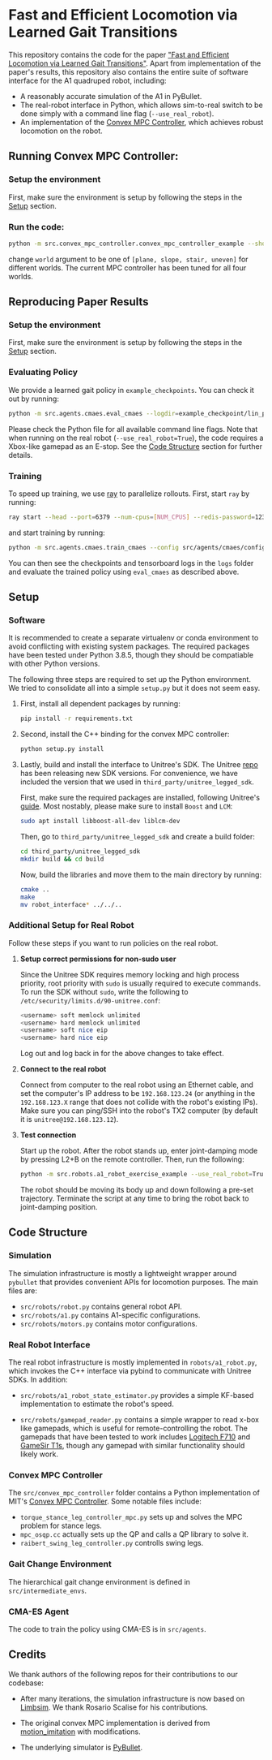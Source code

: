 # Fast and Efficient Locomotion via Learned Gait Transitions

This repository contains the code for the paper ["Fast and Efficient Locomotion via Learned Gait Transitions"](https://arxiv.org/abs/2104.04644). Apart from implementation of the paper's results, this repository also contains the entire suite of software interface for the A1 quadruped robot, including:

* A reasonably accurate simulation of the A1 in PyBullet.
* The real-robot interface in Python, which allows sim-to-real switch to be done simply with a command line flag (`--use_real_robot`).
* An implementation of the [Convex MPC Controller](https://ieeexplore.ieee.org/document/8594448), which achieves robust locomotion on the robot.

## Running Convex MPC Controller:

### Setup the environment

First, make sure the environment is setup by following the steps in the [Setup](#Setup) section.

### Run the code:
```bash
python -m src.convex_mpc_controller.convex_mpc_controller_example --show_gui=True --max_time_secs=10 --world=plane
```

change `world` argument to be one of `[plane, slope, stair, uneven]` for different worlds. The current MPC controller has been tuned for all four worlds.

## Reproducing Paper Results
### Setup the environment

First, make sure the environment is setup by following the steps in the [Setup](#Setup) section.

### Evaluating Policy

We provide a learned gait policy in `example_checkpoints`. You can check it out by running:
```bash
python -m src.agents.cmaes.eval_cmaes --logdir=example_checkpoint/lin_policy_plus_150.npz --show_gui=True --save_data=False --save_video=False
```

Please check the Python file for all available command line flags. Note that when running on the real robot (`--use_real_robot=True`), the code requires a Xbox-like gamepad as an E-stop. See the [Code Structure](#Code-Structure) section for further details.

### Training

To speed up training, we use [ray](https://www.ray.io/) to parallelize rollouts. First, start `ray` by running:
```bash
ray start --head --port=6379 --num-cpus=[NUM_CPUS] --redis-password=1234
```

and start training by running:
```bash
python -m src.agents.cmaes.train_cmaes --config src/agents/cmaes/configs/gait_change_deluxe.py --experiment_name="exp"
```

You can then see the checkpoints and tensorboard logs in the `logs` folder and evaluate the trained policy using `eval_cmaes` as described above.


## Setup

### Software
It is recommended to create a separate virtualenv or conda environment to avoid conflicting with existing system packages. The required packages have been tested under Python 3.8.5, though they should be compatiable with other Python versions.

The following three steps are required to set up the Python environment. We tried to consolidate all into a simple `setup.py` but it does not seem easy.

1. First, install all dependent packages by running:

   ```bash
   pip install -r requirements.txt
   ```

2. Second, install the C++ binding for the convex MPC controller:

   ```bash
   python setup.py install
   ```

3. Lastly, build and install the interface to Unitree's SDK. The Unitree [repo](https://github.com/unitreerobotics/unitree_legged_sdk) has been releasing new SDK versions. For convenience, we have included the version that we used in `third_party/unitree_legged_sdk`.

   First, make sure the required packages are installed, following Unitree's [guide](https://github.com/unitreerobotics/unitree_legged_sdk). Most nostably, please make sure to install `Boost` and `LCM`:

   ```bash
   sudo apt install libboost-all-dev liblcm-dev
   ```

   Then, go to `third_party/unitree_legged_sdk` and create a build folder:
   ```bash
   cd third_party/unitree_legged_sdk
   mkdir build && cd build
   ```

   Now, build the libraries and move them to the main directory by running:
   ```bash
   cmake ..
   make
   mv robot_interface* ../../..
   ```

### Additional Setup for Real Robot
Follow these steps if you want to run policies on the real robot.

1. **Setup correct permissions for non-sudo user**

   Since the Unitree SDK requires memory locking and high process priority, root priority with `sudo` is usually required to execute commands. To run the SDK without `sudo`, write the following to `/etc/security/limits.d/90-unitree.conf`:

   ```bash
   <username> soft memlock unlimited
   <username> hard memlock unlimited
   <username> soft nice eip
   <username> hard nice eip
   ```

   Log out and log back in for the above changes to take effect.

2. **Connect to the real robot**

   Connect from computer to the real robot using an Ethernet cable, and set the computer's IP address to be `192.168.123.24` (or anything in the `192.168.123.X` range that does not collide with the robot's existing IPs). Make sure you can ping/SSH into the robot's TX2 computer (by default it is `unitree@192.168.123.12`).

3. **Test connection**

   Start up the robot. After the robot stands up, enter joint-damping mode by pressing L2+B on the remote controller. Then, run the following:
   ```bash
   python -m src.robots.a1_robot_exercise_example --use_real_robot=True
   ```

   The robot should be moving its body up and down following a pre-set trajectory. Terminate the script at any time to bring the robot back to joint-damping position.


## Code Structure

### Simulation

The simulation infrastructure is mostly a lightweight wrapper around `pybullet` that provides convenient APIs for locomotion purposes. The main files are:
* `src/robots/robot.py` contains general robot API.
* `src/robots/a1.py` contains A1-specific configurations.
* `src/robots/motors.py` contains motor configurations.

### Real Robot Interface

The real robot infrastructure is mostly implemented in `robots/a1_robot.py`, which invokes the C++ interface via pybind to communicate with Unitree SDKs. In addition:

* `src/robots/a1_robot_state_estimator.py` provides a simple KF-based implementation to estimate the robot's speed.

* `src/robots/gamepad_reader.py` contains a simple wrapper to read x-box like gamepads, which is useful for remote-controlling the robot. The gamepads that have been tested to work includes [Logitech F710](https://www.amazon.com/Logitech-Wireless-Nano-Receiver-Controller-Vibration/dp/B0041RR0TW/ref=sr_1_1?keywords=logitech+f710&qid=1637563719&qsid=134-5696489-9387867&sr=8-1&sres=B0041RR0TW%2CB00FZP2O18%2CB079QMW4N8%2CB01M1LWHWL%2CB0057GAF3E%2CB00CJAEX5M%2CB003VAHYQY%2CB008GOUQ3I%2CB07PQ62D7V%2CB07T8JKVNT%2CB07HG51ZYK%2CB087LXCTFJ%2CB07NSSPV9S%2CB07L4BM851%2CB07DX5TYQN%2CB07DS73GVX) and [GameSir T1s](https://www.amazon.com/GameSir-T1s-Wireless-Bluetooth-Controller/dp/B08GCFW4DW/ref=sr_1_3?keywords=gamesir+t1s&qid=1637563742&qsid=134-5696489-9387867&sr=8-3&sres=B08GCFW4DW%2CB06XBXHG41%2CB082WYXRLB%2CB07HG51ZYK%2CB07HQT3GVM%2CB07CPFL5SK%2CB07PQ62D7V%2CB07DHFTPV3%2CB088GQY8FH%2CB07SR1P14R%2CB08RJ2NWQ7%2CB08H7MBRYQ%2CB082ZZ5X8S%2CB07ST8DL8R%2CB07PXJC64S%2CB08P54DQTN), though any gamepad with similar functionality should likely work.

### Convex MPC Controller

The `src/convex_mpc_controller` folder contains a Python implementation of MIT's [Convex MPC Controller](https://ieeexplore.ieee.org/document/8594448). Some notable files include:

* `torque_stance_leg_controller_mpc.py` sets up and solves the MPC problem for stance legs.
* `mpc_osqp.cc` actually sets up the QP and calls a QP library to solve it.
* `raibert_swing_leg_controller.py` controlls swing legs.

### Gait Change Environment
The hierarchical gait change environment is defined in `src/intermediate_envs`.

### CMA-ES Agent

The code to train the policy using CMA-ES is in `src/agents`.

## Credits

We thank authors of the following repos for their contributions to our codebase:

* After many iterations, the simulation infrastructure is now based on [Limbsim](https://github.com/UWRobotLearning/limbsim). We thank Rosario Scalise for his contributions.

* The original convex MPC implementation is derived from [motion_imitation](https://github.com/google-research/motion_imitation) with modifications.

* The underlying simulator is [PyBullet](https://pybullet.org/wordpress/).
